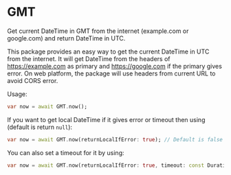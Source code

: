 # GMT

Get current DateTime in GMT from the internet (example.com or google.com) and return DateTime in UTC.

This package provides an easy way to get the current DateTime in UTC from the internet. It will get DateTime from the headers of <https://example.com> as primary and <https://google.com> if the primary gives error. On web platform, the package will use headers from current URL to avoid CORS error.

Usage:

``` dart
var now = await GMT.now();
```

If you want to get local DateTime if it gives error or timeout then using (default is return `null`):

``` dart
var now = await GMT.now(returnLocalIfError: true); // Default is false
```

You can also set a timeout for it by using:

``` dart
var now = await GMT.now(returnLocalIfError: true, timeout: const Duration(seconds: 5)); // Default is false
```
